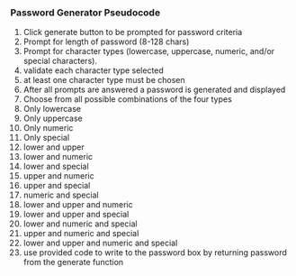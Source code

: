 ### Password Generator Pseudocode

1. Click generate button to be prompted for password criteria
2. Prompt for length of password (8-128 chars)
3. Prompt for character types (lowercase, uppercase, numeric, and/or special characters).
4. validate each character type selected
5. at least one character type must be chosen
6. After all prompts are answered a password is generated and displayed
7. Choose from all possible combinations of the four types 
8. Only lowercase
9. Only uppercase
10. Only numeric 
11. Only special 
12. lower and upper
13. lower and numeric
14. lower and special
15. upper and numeric 
16. upper and special 
17. numeric and special
18. lower and upper and numeric 
19. lower and upper and special
20. lower and numeric and special
21. upper and numeric and special 
22. lower and upper and numeric and special 
23. use provided code to write to the password box by returning password from the generate function
